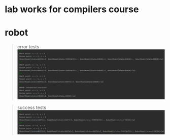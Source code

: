 # lab works for compilers course

# robot
>error tests
![img.png](err_tests.png)

>success tests
> ![img_1.png](good_test.png)
